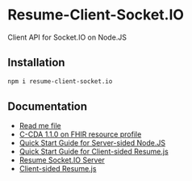 # Resume-Client-Socket.IO
Client API for Socket.IO on Node.JS

## Installation

```sh
npm i resume-client-socket.io
```

## Documentation
 - [Read me file](README.md)
 - [C-CDA 1.1.0 on FHIR resource profile](docs/CCDA.md)
 - [Quick Start Guide for Server-sided Node.JS](docs/node.guide.md)
 - [Quick Start Guide for Client-sided Resume.js](docs/js.guide.md)
 - [Resume Socket.IO Server](docs/Resume-Socket-IO-Server.md)
 - [Client-sided Resume.js](docs/Resume.js.md)